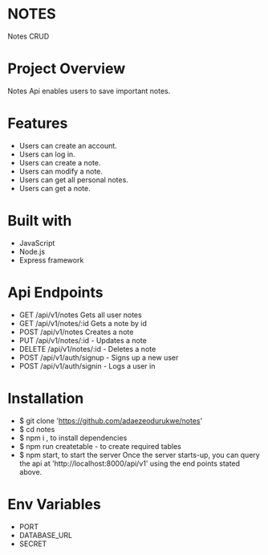 # NOTES
Notes CRUD

# Project Overview
Notes Api enables users to save important notes.

# Features
- Users can create an account.
- Users can log in.
- Users can create a note.
- Users can modify a note.
- Users can get all personal notes.
- Users can get a note.

# Built with
- JavaScript
- Node.js
- Express framework

# Api Endpoints
- GET /api/v1/notes Gets all user notes
- GET /api/v1/notes/:id Gets a note by id
- POST /api/v1/notes Creates a note
- PUT /api/v1/notes/:id - Updates a note
- DELETE /api/v1/notes/:id - Deletes a note
- POST /api/v1/auth/signup - Signs up a new user
- POST /api/v1/auth/signin - Logs a user in

# Installation
- $ git clone 'https://github.com/adaezeodurukwe/notes'
- $ cd notes
- $ npm i , to install dependencies
- $ npm run createtable - to create required tables
- $ npm start, to start the server Once the server starts-up, you can query the api at 'http://localhost:8000/api/v1' using the end points stated above.

# Env Variables
- PORT 
- DATABASE_URL
- SECRET
